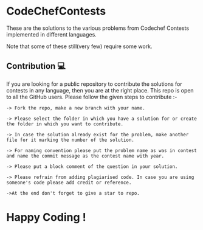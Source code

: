 # CodeChefContests

These are the solutions to the various problems from Codechef Contests implemented in different languages.

Note that some of these still(very few) require some work.


## Contribution 💻
If you are looking for a public repository to contribute the solutions for contests in any language, then you are at the right place. This repo is open to all the GitHub users. Please follow the given steps to contribute :- 

```
-> Fork the repo, make a new branch with your name.

-> Please select the folder in which you have a solution for or create the folder in which you want to contribute.

-> In case the solution already exist for the problem, make another file for it marking the number of the solution.

-> For naming convention please put the problem name as was in contest and name the commit message as the contest name with year.

-> Please put a block comment of the question in your solution.

-> Please refrain from adding plagiarised code. In case you are using someone's code please add credit or reference.

->At the end don't forget to give a star to repo.

```
Happy Coding !
=======